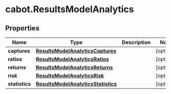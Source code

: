 # cabot.ResultsModelAnalytics

## Properties

Name | Type | Description | Notes
------------ | ------------- | ------------- | -------------
**captures** | [**ResultsModelAnalyticsCaptures**](ResultsModelAnalyticsCaptures.md) |  | [optional] 
**ratios** | [**ResultsModelAnalyticsRatios**](ResultsModelAnalyticsRatios.md) |  | [optional] 
**returns** | [**ResultsModelAnalyticsReturns**](ResultsModelAnalyticsReturns.md) |  | [optional] 
**risk** | [**ResultsModelAnalyticsRisk**](ResultsModelAnalyticsRisk.md) |  | [optional] 
**statistics** | [**ResultsModelAnalyticsStatistics**](ResultsModelAnalyticsStatistics.md) |  | [optional] 


